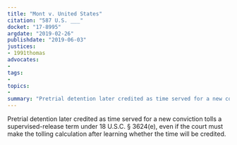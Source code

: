 ```yaml
---
title: "Mont v. United States"
citation: "587 U.S. ___"
docket: "17-8995"
argdate: "2019-02-26"
publishdate: "2019-06-03"
justices:
- 1991thomas
advocates:
- 
tags:
- 
topics:
- 
summary: "Pretrial detention later credited as time served for a new conviction tolls a supervised-release term under 18 U.S.C. § 3624(e), even if the court must make the tolling calculation after learning whether the time will be credited."
---
```

Pretrial detention later credited as time served for a new conviction tolls a supervised-release term under 18 U.S.C. § 3624(e), even if the court must make the tolling calculation after learning whether the time will be credited.